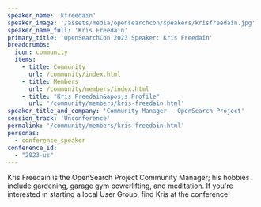 ```yaml
---
speaker_name: 'kfreedain'
speaker_image: '/assets/media/opensearchcon/speakers/krisfreedain.jpg'
speaker_name_full: 'Kris Freedain'
primary_title: 'OpenSearchCon 2023 Speaker: Kris Freedain'
breadcrumbs:
  icon: community
  items:
    - title: Community
      url: /community/index.html
    - title: Members
      url: /community/members/index.html
    - title: "Kris Freedain&apos;s Profile"
      url: '/community/members/kris-freedain.html'
speaker_title_and_company: 'Community Manager - OpenSearch Project'
session_track: 'Unconference'
permalink: '/community/members/kris-freedain.html'
personas:
  - conference_speaker
conference_id:
  - "2023-us"
---
```


Kris Freedain is the OpenSearch Project Community Manager; his hobbies include gardening, garage gym powerlifting, and meditation. If you're interested in starting a local User Group, find Kris at the conference!
